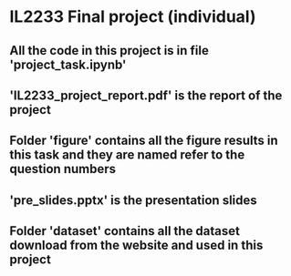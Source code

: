 # IL2233 Final project (individual)
## All the code in this project is in file 'project_task.ipynb'
## 'IL2233_project_report.pdf' is the report of the project
## Folder 'figure' contains all the figure results in this task and they are named refer to the question numbers
## 'pre_slides.pptx' is the presentation slides
## Folder 'dataset' contains all the dataset download from the website and used in this project